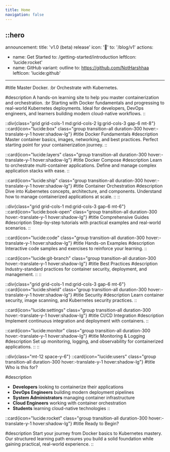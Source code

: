 ```yaml
---
title: Home
navigation: false
---
```


::hero
---
announcement:
  title: 'v1.0 (beta) release'
  icon: '🚀'
  to: '/blog/v1'
actions:
  - name: Get Started
    to: /getting-started/introduction
    leftIcon: 'lucide:rocket'
  - name: GitHub
    variant: outline
    to: https://github.com/NotHarshhaa
    leftIcon: 'lucide:github'
---

#title
Master Docker. :br
Orchestrate with Kubernetes.

#description
A hands-on learning site to help you master containerization and orchestration. :br
Starting with Docker fundamentals and progressing to real-world Kubernetes deployments. Ideal for developers, DevOps engineers, and learners building modern cloud-native workflows.
::

::div{class="grid grid-cols-1 md:grid-cols-2 lg:grid-cols-3 gap-6 mt-8"}
::card{icon="lucide:box" class="group transition-all duration-300 hover:-translate-y-1 hover:shadow-lg"}
#title
Docker Fundamentals
#description
Master container basics, images, networking, and best practices. Perfect starting point for your containerization journey.
::

::card{icon="lucide:layers" class="group transition-all duration-300 hover:-translate-y-1 hover:shadow-lg"}
#title
Docker Compose
#description
Learn to orchestrate multi-container applications. Define and manage complex application stacks with ease.
::

::card{icon="lucide:ship" class="group transition-all duration-300 hover:-translate-y-1 hover:shadow-lg"}
#title
Container Orchestration
#description
Dive into Kubernetes concepts, architecture, and components. Understand how to manage containerized applications at scale.
::
::

::div{class="grid grid-cols-1 md:grid-cols-3 gap-6 mt-6"}
::card{icon="lucide:book-open" class="group transition-all duration-300 hover:-translate-y-1 hover:shadow-lg"}
#title
Comprehensive Guides
#description
Step-by-step tutorials with practical examples and real-world scenarios.
::

::card{icon="lucide:code" class="group transition-all duration-300 hover:-translate-y-1 hover:shadow-lg"}
#title
Hands-on Examples
#description
Interactive code samples and exercises to reinforce your learning.
::

::card{icon="lucide:git-branch" class="group transition-all duration-300 hover:-translate-y-1 hover:shadow-lg"}
#title
Best Practices
#description
Industry-standard practices for container security, deployment, and management.
::
::

::div{class="grid grid-cols-1 md:grid-cols-3 gap-6 mt-6"}
::card{icon="lucide:shield" class="group transition-all duration-300 hover:-translate-y-1 hover:shadow-lg"}
#title
Security
#description
Learn container security, image scanning, and Kubernetes security practices.
::

::card{icon="lucide:settings" class="group transition-all duration-300 hover:-translate-y-1 hover:shadow-lg"}
#title
CI/CD Integration
#description
Implement continuous integration and deployment with containers.
::

::card{icon="lucide:monitor" class="group transition-all duration-300 hover:-translate-y-1 hover:shadow-lg"}
#title
Monitoring & Logging
#description
Set up monitoring, logging, and observability for containerized applications.
::
::

::div{class="mt-12 space-y-6"}
::card{icon="lucide:users" class="group transition-all duration-300 hover:-translate-y-1 hover:shadow-lg"}
#title
Who is this for?

#description
- **Developers** looking to containerize their applications
- **DevOps Engineers** building modern deployment pipelines
- **System Administrators** managing container infrastructure
- **Cloud Engineers** working with container orchestration
- **Students** learning cloud-native technologies
::

::card{icon="lucide:rocket" class="group transition-all duration-300 hover:-translate-y-1 hover:shadow-lg"}
#title
Ready to Begin?

#description
Start your journey from Docker basics to Kubernetes mastery. Our structured learning path ensures you build a solid foundation while gaining practical, real-world experience.
::
